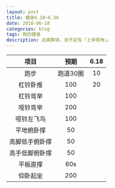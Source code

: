 ```yaml
---
layout: post
title: 健身6.10~6.30
date: 2018-06-18
categories: blog
tags: 我的健身
description: 远离群体，说不定有「上帝视角」。
---
```


|项目|预期|6.18|
|:----:|:----:|:----:|
|跑步|跑道30圈|10|
|杠铃卧推|100|20|
|杠铃弯举|100||
|哑铃弯举|200||
|哑铃左飞鸟|100||
|平地俯卧撑|50||
|高脚低手俯卧撑|50||
|高手低脚俯卧撑|50||
|平板直撑|60s||
|仰卧起坐|200||
